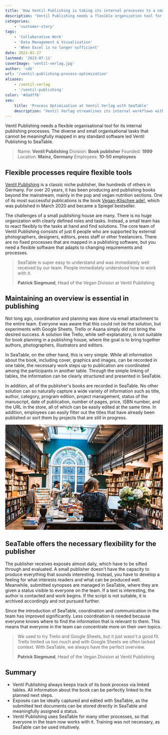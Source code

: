 ```yaml
---
title: 'How Ventil Publishing is taking its internal processes to a new level'
description: 'Ventil Publishing needs a flexible organization tool for its internal publishing processes. The diverse and small organizational tasks that cannot be meaningfully mapped in any standard software have led Ventil Publishing to SeaTable.'
categories:
    - 'customer-story'
tags:
    - 'Collaborative Work'
    - 'Data Management & Visualisation'
    - 'When Excel is no longer sufficient'
date: 2021-01-27
lastmod: '2023-07-11'
coverImage: 'ventil-verlag.jpg'
author: 'cdb'
url: '/ventil-publishing-process-optimization'
aliases:
    - /ventil-verlag
    - '/ventil-publishing'
color: '#dadff6'
seo:
    title: 'Process Optimization at Ventil Verlag with SeaTable'
    description: 'Ventil Verlag streamlines its internal workflows with SeaTable – flexible processes where standard software falls short.'
---
```


Ventil Publishing needs a flexible organisational tool for its internal publishing processes. The diverse and small organisational tasks that cannot be meaningfully mapped in any standard software led Ventil Publishing to SeaTable.

> Name: **Ventil Publishing**
> Division: **Book publisher**
> Founded: **1999**
> Location: **Mainz, Germany**
> Employees: **10-50 employees**

## Flexible processes require flexible tools

[Ventil Publishing](https://www.ventil-verlag.de/geschichte) is a classic niche publisher, like hundreds of others in Germany. For over 20 years, it has been producing and publishing books beyond the mainstream, mainly in the pop and vegan nutrition sections. One of its most successful publications is the book [Vegan-Klischee ade!](https://www.ventil-verlag.de/titel/1814/vegan-klischee-ade), which was published in March 2020 and became a Spiegel bestseller.

The challenges of a small publishing house are many. There is no huge organization with clearly defined roles and tasks. Instead, a small team has to react flexibly to the tasks at hand and find solutions. The core team of Ventil Publishing consists of just 6 people who are supported by external photographers, designers, editors, press staff or other freelancers. There are no fixed processes that are mapped in a publishing software, but you need a flexible software that adapts to changing requirements and processes.

> SeaTable is super easy to understand and was immediately well received by our team. People immediately understood how to work with it.
>
> **Patrick Siegmund**, Head of the Vegan Division at Ventil Publishing

## Maintaining an overview is essential in publishing

Not long ago, coordination and planning was done via email attachment to the entire team. Everyone was aware that this could not be the solution, but experiments with Google Sheets, Trello or Asana simply did not bring the desired success. A solution like Trello, while self-explanatory, is not suitable for book planning in a publishing house, where the goal is to bring together authors, photographers, illustrators and editors.

In SeaTable, on the other hand, this is very simple. While all information about the book, including cover, graphics and images, can be recorded in one table, the necessary work steps up to publication are coordinated among the participants in another table. Through the simple linking of tables, the information can be clearly structured and presented in SeaTable.

In addition, all of the publisher's books are recorded in SeaTable. No other solution can so naturally capture a wide variety of information such as title, author, category, program edition, project management, status of the manuscript, date of publication, number of pages, price, ISBN number, and the URL in the store, all of which can be easily edited at the same time. In addition, employees can easily filter out the titles that have already been published or sort them by projects that are still in progress.

![Flexible processes in publishing thanks to SeaTable](ventil-verlag.jpg)

## SeaTable offers the necessary flexibility for the publisher

The publisher receives exposés almost daily, which have to be sifted through and evaluated. A small publisher doesn't have the capacity to produce everything that sounds interesting. Instead, you have to develop a feeling for what interests readers and what can be produced well. Meanwhile, submitted synopses are managed in SeaTable, where they are given a status visible to everyone on the team. If a text is interesting, the author is contacted and work begins. If the script is not suitable, it is archived accordingly and not pursued further.

Since the introduction of SeaTable, coordination and communication in the team has improved significantly. Less coordination is needed because everyone knows where to find the information that is relevant to them. This means that everyone in the team can concentrate more on their own topics.

> We used to try Trello and Google Sheets, but it just wasn't a good fit. Trello limited us too much and with Google Sheets we often lacked context. With SeaTable, we always have the perfect overview.
>
> **Patrick Siegmund**, Head of the Vegan Division at Ventil Publishing

## Summary

- Ventil Publishing always keeps track of its book process via linked tables. All information about the book can be perfectly linked to the planned next steps.
- Exposés can be ideally captured and edited with SeaTable, as the submitted text documents can be stored directly in SeaTable and meaningfully assigned a status.
- Ventil Publishing uses SeaTable for many other processes, so that everyone in the team now works with it. Training was not necessary, as SeaTable can be used intuitively.
